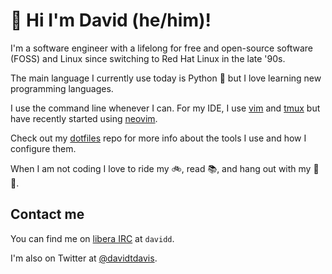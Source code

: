 # 👋 Hi I'm David (he/him)!

I'm a software engineer with a lifelong for free and open-source software (FOSS) and Linux since switching to Red Hat Linux in the late '90s.

The main language I currently use today is Python 🐍 but I love learning new programming languages.

I use the command line whenever I can. For my IDE, I use [vim](https://www.vim.org/) and 
[tmux](https://github.com/tmux/tmux) but have recently started using [neovim](https://neovim.io/).

Check out my [dotfiles](https://github.com/daviddavis/dotfiles) repo
for more info about the tools I use and how I configure them.

When I am not coding I love to ride my 🚲, read 📚, and hang out with my 🐶🐶.

## Contact me

You can find me on [libera IRC](https://libera.chat/) at `davidd`.

I'm also on Twitter at [@davidtdavis](https://twitter.com/davidtdavis).
